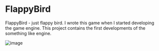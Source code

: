 # FlappyBird

FlappyBird - just flappy bird.
I wrote this game when I started developing the game engine.
This project contains the first developments of the something like engine.

![image](https://github.com/SongToSoft/FlappyBird-src/blob/master/Images/screenshot.png)
